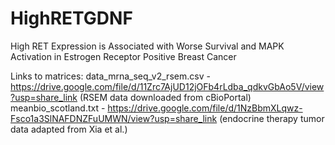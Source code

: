 # HighRETGDNF
High RET Expression is Associated with Worse Survival and MAPK Activation in Estrogen Receptor Positive Breast Cancer


Links to matrices:
data_mrna_seq_v2_rsem.csv - https://drive.google.com/file/d/11Zrc7AjUD12jOFb4rLdba_qdkvGbAo5V/view?usp=share_link (RSEM data downloaded from cBioPortal)
meanbio_scotland.txt - https://drive.google.com/file/d/1NzBbmXLqwz-Fsco1a3SlNAFDNZFuUMWN/view?usp=share_link (endocrine therapy tumor data adapted from Xia et al.)
